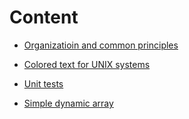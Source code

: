 # Content

* [Organizatioin and common principles](index/index.md)

* [Colored text for UNIX systems](ansi\_string/index.md)

* [Unit tests](test/index.md)

* [Simple dynamic array](array/index.md)
